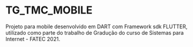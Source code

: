 # TG_TMC_MOBILE
Projeto para mobile desenvolvido em DART com Framework sdk FLUTTER, utilizado como parte do trabalho de Gradução do curso de Sistemas para Internet - FATEC 2021.
